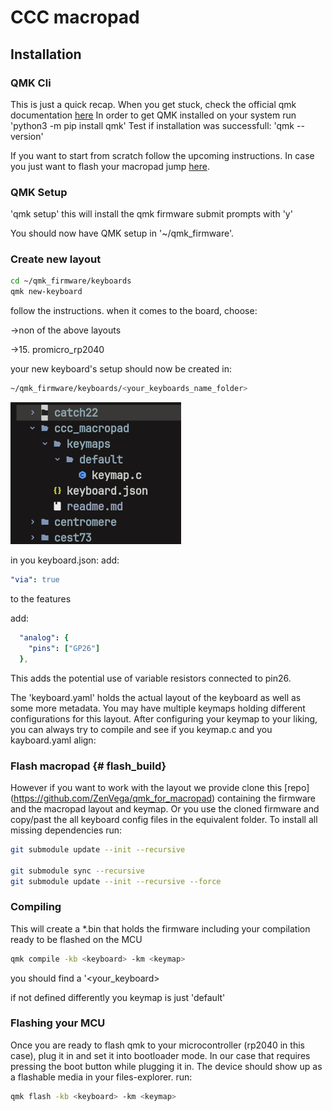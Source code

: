 # CCC macropad

## Installation

### QMK Cli
This is just a quick recap. When you get stuck, check the official qmk documentation [here](https://docs.qmk.fm/newbs_getting_started)
In order to get QMK installed on your system run
'python3 -m pip install qmk'
Test if installation was successfull:
'qmk --version'

If you want to start from scratch follow the upcoming instructions. In case you just want to flash your macropad jump [here](#flash_build).

### QMK Setup

'qmk setup'
this will install the qmk firmware
submit prompts with 'y'

You should now have QMK setup in '~/qmk_firmware'.


### Create new layout
```bash
cd ~/qmk_firmware/keyboards
qmk new-keyboard
```

follow the instructions. when it comes to the board, choose: 

->non of the above layouts

->15. promicro_rp2040

your new keyboard's setup should now be created in: 

```bash
~/qmk_firmware/keyboards/<your_keyboards_name_folder>
```

![image](images/qmk_keyboard_files.png)

in you keyboard.json:
add: 
```yaml
"via": true
``` 
to the features

add: 
```yaml
  "analog": {
    "pins": ["GP26"]
  },
```
This adds the potential use of variable resistors connected to pin26.

The 'keyboard.yaml' holds the actual layout of the keyboard as well as some more metadata.
You may have multiple keymaps holding different configurations for this layout.
After configuring your keymap to your liking, you can always try to compile and see if you keymap.c and you kayboard.yaml align:

### Flash macropad {# flash_build}
However if you want to work with the layout we provide clone this [repo] (https://github.com/ZenVega/qmk_for_macropad) containing the firmware and the macropad layout and keymap.
Or you use the cloned firmware and copy/past the all keyboard config files in the equivalent folder.
To install all missing dependencies run:

```bash
git submodule update --init --recursive

git submodule sync --recursive
git submodule update --init --recursive --force
```


### Compiling
This will create a *.bin that holds the firmware including your compilation ready to be flashed on the MCU

```bash
qmk compile -kb <keyboard> -km <keymap>
```
you should find a '<your_keyboard>


if not defined differently you keymap is just 'default'

### Flashing your MCU
Once you are ready to flash qmk to your microcontroller (rp2040 in this case), plug it in and set it into bootloader mode.
In our case that requires pressing the boot button while plugging it in. The device should show up as a flashable media in your files-explorer.
run:

```bash
qmk flash -kb <keyboard> -km <keymap>
```
